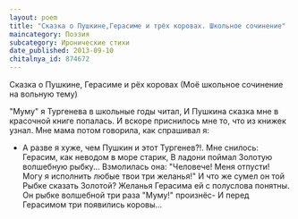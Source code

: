 ```yaml
---
layout: poem
title: "Сказка о Пушкине,Герасиме и трёх коровах. Школьное сочинение"
maincategory: Поэзия
subcategory: Иронические стихи
date_published: 2013-09-10
chitalnya_id: 874672
---
```




Сказка о Пушкине, Герасиме и рёх коровах
(Моё школьное сочинение на вольную тему)

"Муму" я Тургенева в школьные годы читал,
И Пушкина сказка мне в красочной книге попалась.
И вскоре приснилось мне то, что из книжек узнал.
Мне мама потом говорила, как спрашивал я:
- А разве я хуже, чем Пушкин и этот Тургенев?!.
Мне снилось: Герасим, как неводом в море старик,
В ладони поймал Золотую волшебную рыбку... 
Взмолилась она: "Человече! Меня отпусти!
Могу я исполнить любые твои три желанья!"
И что же сумел он той Рыбке сказать Золотой?
Желанья Герасима ей с полуслова понятны.
Он рыбке волшебной три раза "Муму!" произнёс-
И перед Герасимом три появились коровы...






